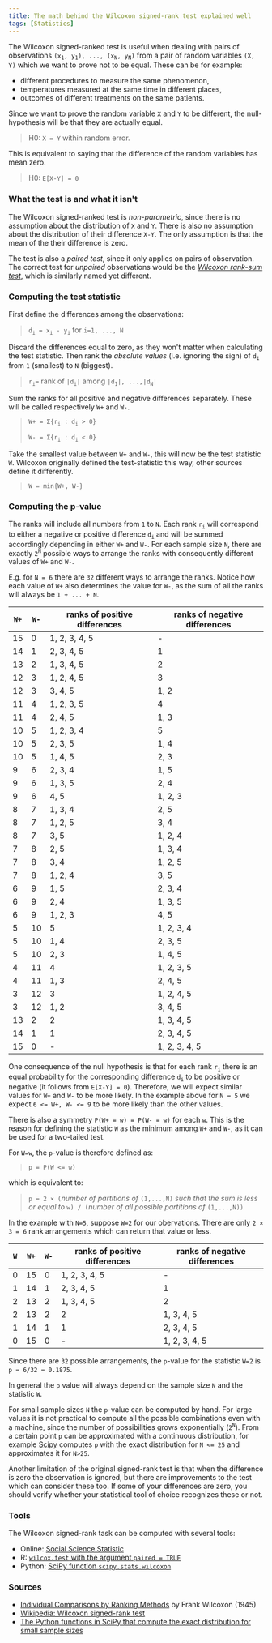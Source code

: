 ```yaml
---
title: The math behind the Wilcoxon signed-rank test explained well
tags: [Statistics]
---
```

The Wilcoxon signed-ranked test is useful when dealing with pairs of observations `(x`<sub>`1`</sub>`, y`<sub>`1`</sub>`), ..., (x`<sub>`N`</sub>`, y`<sub>`N`</sub>`)` from a pair of random variables `(X, Y)` which we want to prove not to be equal. These can be for example:
* different procedures to measure the same phenomenon,
* temperatures measured at the same time in different places,
* outcomes of different treatments on the same patients.

Since we want to prove the random variable `X` and `Y` to be different, the null-hypothesis will be that they are actually equal.
> H0: `X = Y` within random error.


This is equivalent to saying that the difference of the random variables has mean zero.
> H0: `E[X-Y] = 0`

### What the test is and what it isn't

The Wilcoxon signed-ranked test is *non-parametric*, since there is no assumption about the distribution of `X` and `Y`. There is also no assumption about the distribution of their difference `X-Y`. The only assumption is that the mean of the their difference is zero.

The test is also a *paired test*, since it only applies on pairs of observation. The correct test for *unpaired* observations would be the [*Wilcoxon rank-sum test*](https://en.wikipedia.org/wiki/Mann%E2%80%93Whitney_U_test), which is similarly named yet different.

### Computing the test statistic

First define the differences among the observations:
> `d`<sub>`i`</sub>` = x`<sub>`i`</sub>` - y`<sub>`i`</sub> for `i=1, ..., N`

Discard the differences equal to zero, as they won't matter when calculating the test statistic. Then rank the *absolute values* (i.e. ignoring the sign) of `d`<sub>`i`</sub> from `1` (smallest) to `N` (biggest).
> `r`<sub>`i`</sub>` = ` rank of `|d`<sub>`i`</sub>`|` among `|d`<sub>`1`</sub>`|, ...,|d`<sub>`N`</sub>`|`

Sum the ranks for all positive and negative differences separately. These will be called respectively `W+` and `W-`.
> `W+ = Σ{r`<sub>`i`</sub>` : d`<sub>`i`</sub>` > 0}`
>
> `W- = Σ{r`<sub>`i`</sub>` : d`<sub>`i`</sub>` < 0}`

Take the smallest value between `W+` and `W-`, this will now be the test statistic `W`. Wilcoxon originally defined the test-statistic this way, other sources define it differently.
> `W = min{W+, W-}`

### Computing the p-value

The ranks will include all numbers from `1` to `N`. Each rank `r`<sub>`i`</sub> will correspond to either a negative or positive difference  `d`<sub>`i`</sub> and will be summed accordingly depending in either `W+` and `W-`. For each sample size `N`, there are exactly `2`<sup>`N`</sup> possible ways to arrange the ranks with consequently different values of `W+` and `W-`.

E.g. for `N = 6` there are `32` different ways to arrange the ranks. Notice how each value of `W+` also determines the value for `W-`, as the sum of all the ranks will always be `1 + ... + N`.

| `W+` | `W-` | ranks of positive differences | ranks of negative differences |
| --- | --- | --- | --- |
| 15 | 0 | 1, 2, 3, 4, 5 | - |
| 14 | 1 | 2, 3, 4, 5 | 1 |
| 13 | 2 | 1, 3, 4, 5 | 2 |
| 12 | 3 | 1, 2, 4, 5 | 3 |
| 12 | 3 | 3, 4, 5 | 1, 2 |
| 11 | 4 | 1, 2, 3, 5 | 4 |
| 11 | 4 | 2, 4, 5 | 1, 3 |
| 10 | 5 | 1, 2, 3, 4 | 5 |
| 10 | 5 | 2, 3, 5 | 1, 4 |
| 10 | 5 | 1, 4, 5 | 2, 3 |
| 9 | 6 | 2, 3, 4 | 1, 5 |
| 9 | 6 | 1, 3, 5 | 2, 4 |
| 9 | 6 | 4, 5 | 1, 2, 3 |
| 8 | 7 | 1, 3, 4 | 2, 5 |
| 8 | 7 | 1, 2, 5 | 3, 4 |
| 8 | 7 | 3, 5 | 1, 2, 4 |
| 7 | 8 | 2, 5 | 1, 3, 4 |
| 7 | 8 | 3, 4 | 1, 2, 5 |
| 7 | 8 | 1, 2, 4 | 3, 5 |
| 6 | 9 | 1, 5 | 2, 3, 4 |
| 6 | 9 | 2, 4 | 1, 3, 5 |
| 6 | 9 | 1, 2, 3 | 4, 5 |
| 5 | 10 | 5 | 1, 2, 3, 4 |
| 5 | 10 | 1, 4 | 2, 3, 5 |
| 5 | 10 | 2, 3 | 1, 4, 5 |
| 4 | 11 | 4 | 1, 2, 3, 5 |
| 4 | 11 | 1, 3 | 2, 4, 5 |
| 3 | 12 | 3 | 1, 2, 4, 5 |
| 3 | 12 | 1, 2 | 3, 4, 5 |
| 13 | 2 | 2 | 1, 3, 4, 5 |
| 14 | 1 | 1 | 2, 3, 4, 5 |
| 15 | 0 | - | 1, 2, 3, 4, 5 |

One consequence of the null hypothesis is that for each rank `r`<sub>`i`</sub> there is an equal probability for the corresponding difference `d`<sub>`i`</sub> to be positive or negative (it follows from `E[X-Y] = 0`). Therefore, we will expect similar values for `W+` and `W-` to be more likely. In the example above for `N = 5` we expect `6 <= W+, W- <= 9` to be more likely than the other values.

There is also a symmetry `P(W+ = w) = P(W- = w)` for each `w`. This is the reason for defining the statistic `W` as the minimum among `W+` and `W-`, as it can be used for a two-tailed test.

For `W=w`, the `p`-value is therefore defined as:
> `p = P(W <= w)`

which is equivalent to:

> `p = 2 × (`*number of partitions of* `(1,...,N)` *such that the sum is less or equal to* `w) / (`*number of all possible partitions of* `(1,...,N))`

In the example with `N=5`, suppose `W=2` for our obervations. There are only `2 × 3 = 6` rank arrangements which can return that value or less.

| `W` | `W+` | `W-` | ranks of positive differences | ranks of negative differences |
| --- | --- | --- | --- | --- |
| 0 | 15 | 0 | 1, 2, 3, 4, 5 | - |
| 1 | 14 | 1 | 2, 3, 4, 5 | 1 |
| 2 | 13 | 2 | 1, 3, 4, 5 | 2 |
| 2 | 13 | 2 | 2 | 1, 3, 4, 5 |
| 1 | 14 | 1 | 1 | 2, 3, 4, 5 |
| 0 | 15 | 0 | - | 1, 2, 3, 4, 5 |

Since there are `32` possible arrangements, the `p`-value for the statistic `W=2` is `p = 6/32 = 0.1875`.

In general the `p` value will always depend on the sample size `N` and the statistic `W`.

For small sample sizes `N` the `p`-value can be computed by hand. For large values it is not practical to compute all the possible combinations even with a machine, since the number of possibilities grows exponentially (`2`<sup>`N`</sup>). From a certain point `p` can be approximated with a continuous distribution, for example [Scipy](https://docs.scipy.org/doc/scipy/reference/generated/scipy.stats.wilcoxon.html) computes `p` with the exact distribution for `N <= 25` and approximates it for `N>25`.

Another limitation of the original signed-rank test is that when the difference is zero the observation is ignored, but there are improvements to the test which can consider these too. If some of your differences are zero, you should verify whether your statistical tool of choice recognizes these or not.

### Tools
The Wilcoxon signed-rank task can be computed with several tools:
* Online: [Social Science Statistic](https://www.socscistatistics.com/tests/signedranks/default.aspx)
* R: [`wilcox.test` with the argument `paired = TRUE`](https://www.rdocumentation.org/packages/stats/versions/3.6.2/topics/wilcox.test)
* Python: [SciPy function `scipy.stats.wilcoxon`](https://docs.scipy.org/doc/scipy/reference/generated/scipy.stats.wilcoxon.html)

### Sources

* [Individual Comparisons by Ranking Methods](https://sci2s.ugr.es/keel/pdf/algorithm/articulo/wilcoxon1945.pdf) by Frank Wilcoxon (1945)
* [Wikipedia: Wilcoxon signed-rank test](https://en.wikipedia.org/wiki/Wilcoxon_signed-rank_test)
* [The Python functions in SciPy that compute the exact distribution for small sample sizes](https://github.com/scipy/scipy/blob/827452cc5a30f8bfc64b991d675119726b76070e/scipy/stats/_wilcoxon_data.py)
